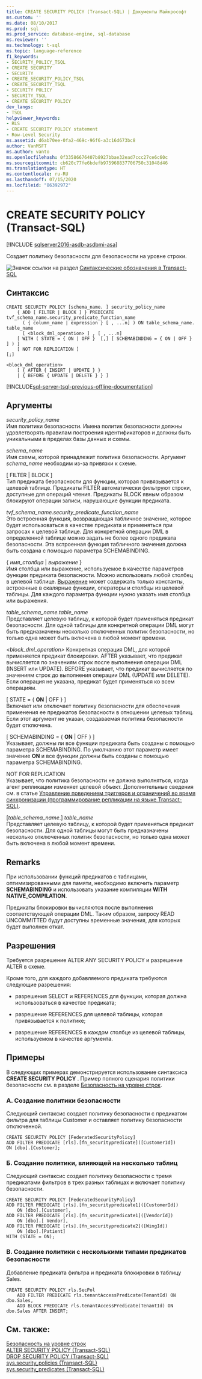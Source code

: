 ```yaml
---
title: CREATE SECURITY POLICY (Transact-SQL) | Документы Майкрософт
ms.custom: ''
ms.date: 08/10/2017
ms.prod: sql
ms.prod_service: database-engine, sql-database
ms.reviewer: ''
ms.technology: t-sql
ms.topic: language-reference
f1_keywords:
- SECURITY_POLICY_TSQL
- CREATE SECURITY
- SECURITY
- CREATE_SECURITY_POLICY_TSQL
- CREATE_SECURITY_TSQL
- SECURITY POLICY
- SECURITY_TSQL
- CREATE SECURITY POLICY
dev_langs:
- TSQL
helpviewer_keywords:
- RLS
- CREATE SECURITY POLICY statement
- Row-Level Security
ms.assetid: d6ab70ee-0fa2-469c-96f6-a3c16d673bc8
author: VanMSFT
ms.author: vanto
ms.openlocfilehash: 0f33586676407b8927bbae32ead7ccc27ce6c60c
ms.sourcegitcommit: cb620c77fe6bdefb975968837706750c31048d46
ms.translationtype: HT
ms.contentlocale: ru-RU
ms.lasthandoff: 07/15/2020
ms.locfileid: "86392972"
---
```

# <a name="create-security-policy-transact-sql"></a>CREATE SECURITY POLICY (Transact-SQL)
[!INCLUDE [sqlserver2016-asdb-asdbmi-asa](../../includes/applies-to-version/sqlserver2016-asdb-asdbmi-asa.md)]

  Создает политику безопасности для безопасности на уровне строки.  
  
 ![Значок ссылки на раздел](../../database-engine/configure-windows/media/topic-link.gif "Значок ссылки на раздел") [Синтаксические обозначения в Transact-SQL](../../t-sql/language-elements/transact-sql-syntax-conventions-transact-sql.md)  
  
## <a name="syntax"></a>Синтаксис  
  
```syntaxsql
CREATE SECURITY POLICY [schema_name. ] security_policy_name    
    { ADD [ FILTER | BLOCK ] } PREDICATE tvf_schema_name.security_predicate_function_name   
      ( { column_name | expression } [ , ...n] ) ON table_schema_name. table_name    
      [ <block_dml_operation> ] , [ , ...n] 
    [ WITH ( STATE = { ON | OFF }  [,] [ SCHEMABINDING = { ON | OFF } ] ) ]  
    [ NOT FOR REPLICATION ] 
[;]  
  
<block_dml_operation>  
    [ { AFTER { INSERT | UPDATE } }   
    | { BEFORE { UPDATE | DELETE } } ]  
```  
  
[!INCLUDE[sql-server-tsql-previous-offline-documentation](../../includes/sql-server-tsql-previous-offline-documentation.md)]

## <a name="arguments"></a>Аргументы
 *security_policy_name*  
 Имя политики безопасности. Имена политик безопасности должны удовлетворять правилам построения идентификаторов и должны быть уникальными в пределах базы данных и схемы.  
  
 *schema_name*  
 Имя схемы, которой принадлежит политика безопасности. Аргумент *schema_name* необходим из-за привязки к схеме.  
  
 [ FILTER | BLOCK ]  
 Тип предиката безопасности для функции, которая привязывается к целевой таблице. Предикаты FILTER автоматически фильтруют строки, доступные для операций чтения. Предикаты BLOCK явным образом блокируют операции записи, нарушающие функции предиката.  
  
 *tvf_schema_name.security_predicate_function_name*  
 Это встроенная функция, возвращающая табличное значение, которое будет использоваться в качестве предиката и применяться при запросах к целевой таблице. Для конкретной операции DML в определенной таблице можно задать не более одного предиката безопасности. Эта встроенная функция табличного значения должна быть создана с помощью параметра SCHEMABINDING.  
  
 { *имя_столбца* | *выражение* }  
 Имя столбца или выражение, используемое в качестве параметров функции предиката безопасности. Можно использовать любой столбец в целевой таблице. [Выражение](../../t-sql/language-elements/expressions-transact-sql.md) может содержать только константы, встроенные в скалярные функции, операторы и столбцы из целевой таблицы. Для каждого параметра функции нужно указать имя столбца или выражения.  
  
 *table_schema_name.table_name*  
 Представляет целевую таблицу, к которой будет применяться предикат безопасности. Для одной таблицы для конкретной операции DML могут быть предназначены несколько отключенных политик безопасности, но только одна может быть включена в любой момент времени.  
  
 *\<block_dml_operation>* Конкретная операция DML, для которой применяется предикат блокировки. AFTER указывает, что предикат вычисляется по значениям строк после выполнения операции DML (INSERT или UPDATE). BEFORE указывает, что предикат вычисляется по значениям строк до выполнения операции DML (UPDATE или DELETE). Если операция не указана, предикат будет применяться ко всем операциям.  
  
 [ STATE = { **ON** | OFF } ]  
 Включает или отключает политику безопасности для обеспечения применения ее предикатов безопасности в отношении целевых таблиц. Если этот аргумент не указан, создаваемая политика безопасности будет отключена.  
  
 [ SCHEMABINDING = { **ON** | OFF } ]  
 Указывает, должны ли все функции предиката быть созданы с помощью параметра SCHEMABINDING. По умолчанию этот параметр имеет значение **ON** и все функции должны быть созданы с помощью параметра SCHEMABINDING.  
  
 NOT FOR REPLICATION  
 Указывает, что политика безопасности не должна выполняться, когда агент репликации изменяет целевой объект. Дополнительные сведения см. в статье [Управление поведением триггеров и ограничений во время синхронизации (программирование репликации на языке Transact-SQL)](../../relational-databases/replication/control-behavior-of-triggers-and-constraints-in-synchronization.md).  
  
 [*table_schema_name*.] *table_name*  
 Представляет целевую таблицу, к которой будет применяться предикат безопасности. Для одной таблицы могут быть предназначены несколько отключенных политик безопасности, но только одна может быть включена в любой момент времени.  
  
## <a name="remarks"></a>Remarks  
 При использовании функций предикатов с таблицами, оптимизированными для памяти, необходимо включить параметр **SCHEMABINDING** и использовать указание компиляции **WITH NATIVE_COMPILATION**.  
  
 Предикаты блокировки вычисляются после выполнения соответствующей операции DML. Таким образом, запросу READ UNCOMMITTED будут доступны временные значения, для которых будет выполнен откат.  
  
## <a name="permissions"></a>Разрешения  
 Требуется разрешение ALTER ANY SECURITY POLICY и разрешение ALTER в схеме.  
  
 Кроме того, для каждого добавляемого предиката требуются следующие разрешения:  
  
-   разрешения SELECT и REFERENCES для функции, которая должна использоваться в качестве предиката;  
  
-   разрешение REFERENCES для целевой таблицы, которая привязывается к политике;  
  
-   разрешение REFERENCES в каждом столбце из целевой таблицы, используемом в качестве аргумента.  
  
## <a name="examples"></a>Примеры  
 В следующих примерах демонстрируется использование синтаксиса **CREATE SECURITY POLICY** . Пример полного сценария политики безопасности см. в разделе [Безопасность на уровне строк](../../relational-databases/security/row-level-security.md).  
  
### <a name="a-creating-a-security-policy"></a>A. Создание политики безопасности  
 Следующий синтаксис создает политику безопасности с предикатом фильтра для таблицы Customer и оставляет политику безопасности отключенной.  
  
```  
CREATE SECURITY POLICY [FederatedSecurityPolicy]   
ADD FILTER PREDICATE [rls].[fn_securitypredicate]([CustomerId])   
ON [dbo].[Customer];  
```  
  
### <a name="b-creating-a-policy-that-affects-multiple-tables"></a>Б. Создание политики, влияющей на несколько таблиц  
 Следующий синтаксис создает политику безопасности с тремя предикатами фильтров в трех разных таблицах и включает политику безопасности.  
  
```  
CREATE SECURITY POLICY [FederatedSecurityPolicy]   
ADD FILTER PREDICATE [rls].[fn_securitypredicate1]([CustomerId])   
    ON [dbo].[Customer],  
ADD FILTER PREDICATE [rls].[fn_securitypredicate1]([VendorId])   
    ON [dbo].[ Vendor],  
ADD FILTER PREDICATE [rls].[fn_securitypredicate2]([WingId])   
    ON [dbo].[Patient]  
WITH (STATE = ON);  
```  
  
### <a name="c-creating-a-policy-with-multiple-types-of-security-predicates"></a>В. Создание политики с несколькими типами предикатов безопасности  
 Добавление предиката фильтра и предиката блокировки в таблицу Sales.  
  
```  
CREATE SECURITY POLICY rls.SecPol  
    ADD FILTER PREDICATE rls.tenantAccessPredicate(TenantId) ON dbo.Sales,  
    ADD BLOCK PREDICATE rls.tenantAccessPredicate(TenantId) ON dbo.Sales AFTER INSERT;  
```  
  
## <a name="see-also"></a>См. также:  
 [Безопасность на уровне строк](../../relational-databases/security/row-level-security.md)   
 [ALTER SECURITY POLICY (Transact-SQL)](../../t-sql/statements/alter-security-policy-transact-sql.md)   
 [DROP SECURITY POLICY (Transact-SQL)](../../t-sql/statements/drop-security-policy-transact-sql.md)   
 [sys.security_policies (Transact-SQL)](../../relational-databases/system-catalog-views/sys-security-policies-transact-sql.md)   
 [sys.security_predicates (Transact-SQL)](../../relational-databases/system-catalog-views/sys-security-predicates-transact-sql.md)  
  
  

